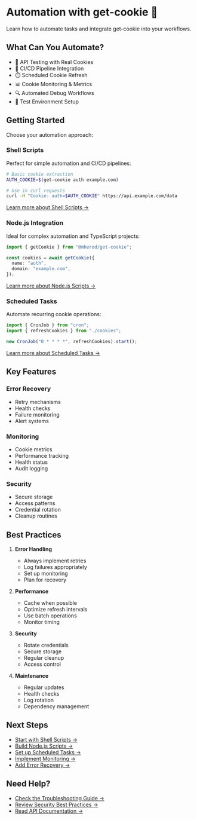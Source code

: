 # Automation with get-cookie 🤖

Learn how to automate tasks and integrate get-cookie into your workflows.

## What Can You Automate?

- 🔄 API Testing with Real Cookies
- 🤖 CI/CD Pipeline Integration
- ⏱️ Scheduled Cookie Refresh
- 📊 Cookie Monitoring & Metrics
- 🔍 Automated Debug Workflows
- 🧪 Test Environment Setup

## Getting Started

Choose your automation approach:

### Shell Scripts

Perfect for simple automation and CI/CD pipelines:

```bash
# Basic cookie extraction
AUTH_COOKIE=$(get-cookie auth example.com)

# Use in curl requests
curl -H "Cookie: auth=$AUTH_COOKIE" https://api.example.com/data
```

[Learn more about Shell Scripts →](/automation/shell-scripts)

### Node.js Integration

Ideal for complex automation and TypeScript projects:

```typescript
import { getCookie } from "@mherod/get-cookie";

const cookies = await getCookie({
  name: "auth",
  domain: "example.com",
});
```

[Learn more about Node.js Scripts →](/automation/nodejs-scripts)

### Scheduled Tasks

Automate recurring cookie operations:

```typescript
import { CronJob } from "cron";
import { refreshCookies } from "./cookies";

new CronJob("0 * * * *", refreshCookies).start();
```

[Learn more about Scheduled Tasks →](/automation/scheduled-tasks)

## Key Features

### Error Recovery

- Retry mechanisms
- Health checks
- Failure monitoring
- Alert systems

### Monitoring

- Cookie metrics
- Performance tracking
- Health status
- Audit logging

### Security

- Secure storage
- Access patterns
- Credential rotation
- Cleanup routines

## Best Practices

1. **Error Handling**

   - Always implement retries
   - Log failures appropriately
   - Set up monitoring
   - Plan for recovery

2. **Performance**

   - Cache when possible
   - Optimize refresh intervals
   - Use batch operations
   - Monitor timing

3. **Security**

   - Rotate credentials
   - Secure storage
   - Regular cleanup
   - Access control

4. **Maintenance**
   - Regular updates
   - Health checks
   - Log rotation
   - Dependency management

## Next Steps

- [Start with Shell Scripts →](/automation/shell-scripts)
- [Build Node.js Scripts →](/automation/nodejs-scripts)
- [Set up Scheduled Tasks →](/automation/scheduled-tasks)
- [Implement Monitoring →](/automation/monitoring)
- [Add Error Recovery →](/automation/error-recovery)

## Need Help?

- [Check the Troubleshooting Guide →](/guide/troubleshooting)
- [Review Security Best Practices →](/guide/security)
- [Read API Documentation →](/reference/)
